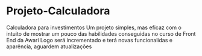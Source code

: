 # Projeto-Calculadora
Calculadora para investimentos
Um projeto simples, mas eficaz com o intuito de mostrar um pouco das habilidades conseguidas no curso de Front End da Awari
Logo será incrementado e terá novas funcionalidas e aparência, aguardem atualizações
